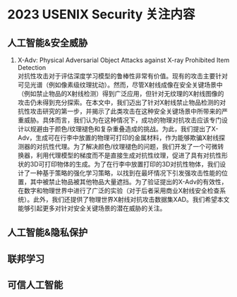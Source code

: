 # 2023 USENIX Security 关注内容
## 人工智能&安全威胁
1. X-Adv: Physical Adversarial Object Attacks against X-ray Prohibited Item Detection<br>
对抗性攻击对于评估深度学习模型的鲁棒性非常有价值。现有的攻击主要针对可见光谱（例如像素级纹理扰动）。然而，尽管X射线成像在安全关键场景中（例如禁止物品的X射线检测）得到广泛应用，但针对无纹理的X射线图像的攻击仍未得到充分探索。在本文中，我们迈出了针对X射线禁止物品检测的对抗性攻击研究的第一步，并揭示了此类攻击在这种安全关键场景中所带来的严重威胁。具体而言，我们认为在这种情况下，成功的物理对抗攻击应该专门设计以规避由于颜色/纹理褪色和复杂重叠造成的挑战。为此，我们提出了X-Adv，生成可在行李中放置的物理可打印的金属材料，作为能够欺骗X射线探测器的对抗性代理。为了解决颜色/纹理褪色的问题，我们开发了一个可微转换器，利用代理模型的梯度而不是直接生成对抗性纹理，促进了具有对抗性形状的3D可打印物体的生成。为了在行李中放置打印的3D对抗性物体，我们设计了一种基于策略的强化学习策略，以找到在最坏情况下引发强攻击性能的位置，其中被禁止物品被其他物品大量遮挡。为了验证提出的X-Adv的有效性，在数字和物理世界中进行了广泛的实验（对于后者采用商业X射线安全检查系统）。此外，我们还提供了物理世界X射线对抗攻击数据集XAD。我们希望本文能够引起更多对针对安全关键场景的潜在威胁的关注。

## 人工智能&隐私保护

## 联邦学习

## 可信人工智能
